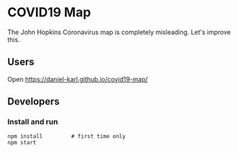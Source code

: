 # COVID19 Map
The John Hopkins Coronavirus map is completely misleading.
Let's improve this.

## Users
Open https://daniel-karl.github.io/covid19-map/

## Developers
### Install and run
```
npm install         # first time only
npm start
```
